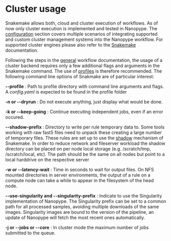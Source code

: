 # Cluster usage

Snakemake allows both, cloud and cluster execution of workflows. As of now only cluster execution is implemented and tested in Nanopype. The [configuration](../installation/configuration.md) section covers multiple scenarios of integrating supported and custom cluster management systems into the Nanopype workflow. For supported cluster engines please also refer to the [Snakemake](https://snakemake.readthedocs.io/en/stable/executable.html#cluster-execution) documentation. 

Following the steps in the [general](general.md) workflow documentation, the usage of a cluster backend requires only a few additional flags and arguments in the Snakemake command. The use of [profiles](../installation/configuration) is therefore recommended. The following command line options of Snakmake are of particular interest:

**--profile**
:   Path to profile directory with command line arguments and flags. A *config.yaml* is expected to be found in the profile folder


**-n or --dryrun**
:   Do not execute anything, just display what would be done.


**-k or --keep-going**
:   Continue executing independent jobs, even if an error occured.


**--shadow-prefix**
:   Directory to write per rule temporary data to. Some tools working with raw fast5 files need to unpack these creating a large number of temporary files. These rules are set up to use the [shadow](https://snakemake.readthedocs.io/en/stable/snakefiles/rules.html#shadow-rules) mechanism of Snakemake. In order to reduce network and fileserver workload the shadow directory can be placed on per node local storage (e.g. /scratch/tmp, /scratch/local, etc). The path should be the same on all nodes but point to a local harddrive on the respective server

**-w or --latency-wait**
:   Time in seconds to wait for output files. On NFS mounted directories in server environments, the output of a rule on a compute node can take a while to appear in the filesystem of the head node.

**--use-singularity and --singularity-prefix**
:   Indicate to use the Singularity implementation of Nanopype. The Singularity prefix can be set to a common path for all processed samples, avoiding multiple downloads of the same images. Singularity images are bound to the version of the pipeline, an update of Nanopype will fetch the most recent ones automatically.

**-j or --jobs or --core**
:   In cluster mode the maximum number of jobs submitted to the queue.


